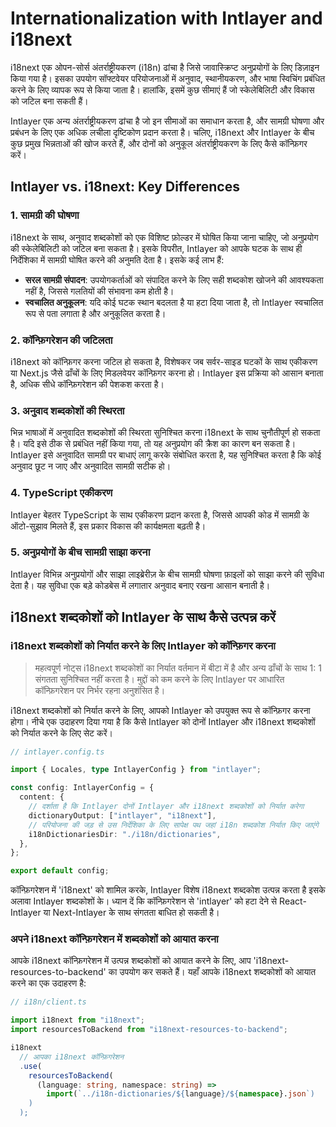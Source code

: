 # Internationalization with Intlayer and i18next

i18next एक ओपन-सोर्स अंतर्राष्ट्रीयकरण (i18n) ढांचा है जिसे जावास्क्रिप्ट अनुप्रयोगों के लिए डिज़ाइन किया गया है। इसका उपयोग सॉफ्टवेयर परियोजनाओं में अनुवाद, स्थानीयकरण, और भाषा स्विचिंग प्रबंधित करने के लिए व्यापक रूप से किया जाता है। हालांकि, इसमें कुछ सीमाएं हैं जो स्केलेबिलिटी और विकास को जटिल बना सकती हैं।

Intlayer एक अन्य अंतर्राष्ट्रीयकरण ढांचा है जो इन सीमाओं का समाधान करता है, और सामग्री घोषणा और प्रबंधन के लिए एक अधिक लचीला दृष्टिकोण प्रदान करता है। चलिए, i18next और Intlayer के बीच कुछ प्रमुख भिन्नताओं की खोज करते हैं, और दोनों को अनुकूल अंतर्राष्ट्रीयकरण के लिए कैसे कॉन्फ़िगर करें।

## Intlayer vs. i18next: Key Differences

### 1. सामग्री की घोषणा

i18next के साथ, अनुवाद शब्दकोशों को एक विशिष्ट फ़ोल्डर में घोषित किया जाना चाहिए, जो अनुप्रयोग की स्केलेबिलिटी को जटिल बना सकता है। इसके विपरीत, Intlayer को आपके घटक के साथ ही निर्देशिका में सामग्री घोषित करने की अनुमति देता है। इसके कई लाभ हैं:

- **सरल सामग्री संपादन**: उपयोगकर्ताओं को संपादित करने के लिए सही शब्दकोश खोजने की आवश्यकता नहीं है, जिससे गलतियों की संभावना कम होती है।
- **स्वचालित अनुकूलन**: यदि कोई घटक स्थान बदलता है या हटा दिया जाता है, तो Intlayer स्वचालित रूप से पता लगाता है और अनुकूलित करता है।

### 2. कॉन्फ़िगरेशन की जटिलता

i18next को कॉन्फ़िगर करना जटिल हो सकता है, विशेषकर जब सर्वर-साइड घटकों के साथ एकीकरण या Next.js जैसे ढाँचों के लिए मिडलवेयर कॉन्फ़िगर करना हो। Intlayer इस प्रक्रिया को आसान बनाता है, अधिक सीधे कॉन्फ़िगरेशन की पेशकश करता है।

### 3. अनुवाद शब्दकोशों की स्थिरता

भिन्न भाषाओं में अनुवादित शब्दकोशों की स्थिरता सुनिश्चित करना i18next के साथ चुनौतीपूर्ण हो सकता है। यदि इसे ठीक से प्रबंधित नहीं किया गया, तो यह अनुप्रयोग की क्रैश का कारण बन सकता है। Intlayer इसे अनुवादित सामग्री पर बाधाएं लागू करके संबोधित करता है, यह सुनिश्चित करता है कि कोई अनुवाद छूट न जाए और अनुवादित सामग्री सटीक हो।

### 4. TypeScript एकीकरण

Intlayer बेहतर TypeScript के साथ एकीकरण प्रदान करता है, जिससे आपकी कोड में सामग्री के ऑटो-सुझाव मिलते हैं, इस प्रकार विकास की कार्यक्षमता बढ़ती है।

### 5. अनुप्रयोगों के बीच सामग्री साझा करना

Intlayer विभिन्न अनुप्रयोगों और साझा लाइब्रेरीज़ के बीच सामग्री घोषणा फ़ाइलों को साझा करने की सुविधा देता है। यह सुविधा एक बड़े कोडबेस में लगातार अनुवाद बनाए रखना आसान बनाती है।

## i18next शब्दकोशों को Intlayer के साथ कैसे उत्पन्न करें

### i18next शब्दकोशों को निर्यात करने के लिए Intlayer को कॉन्फ़िगर करना

> महत्वपूर्ण नोट्स
> i18next शब्दकोशों का निर्यात वर्तमान में बीटा में है और अन्य ढाँचों के साथ 1: 1 संगतता सुनिश्चित नहीं करता है। मुद्दों को कम करने के लिए Intlayer पर आधारित कॉन्फ़िगरेशन पर निर्भर रहना अनुशंसित है।

i18next शब्दकोशों को निर्यात करने के लिए, आपको Intlayer को उपयुक्त रूप से कॉन्फ़िगर करना होगा। नीचे एक उदाहरण दिया गया है कि कैसे Intlayer को दोनों Intlayer और i18next शब्दकोशों को निर्यात करने के लिए सेट करें।

```typescript
// intlayer.config.ts

import { Locales, type IntlayerConfig } from "intlayer";

const config: IntlayerConfig = {
  content: {
    // दर्शाता है कि Intlayer दोनों Intlayer और i18next शब्दकोशों को निर्यात करेगा
    dictionaryOutput: ["intlayer", "i18next"],
    // परियोजना की जड़ से उस निर्देशिका के लिए सापेक्ष पथ जहां i18n शब्दकोश निर्यात किए जाएंगे
    i18nDictionariesDir: "./i18n/dictionaries",
  },
};

export default config;
```

कॉन्फ़िगरेशन में 'i18next' को शामिल करके, Intlayer विशेष i18next शब्दकोश उत्पन्न करता है इसके अलावा Intlayer शब्दकोशों के। ध्यान दें कि कॉन्फ़िगरेशन से 'intlayer' को हटा देने से React-Intlayer या Next-Intlayer के साथ संगतता बाधित हो सकती है।

### अपने i18next कॉन्फ़िगरेशन में शब्दकोशों को आयात करना

आपके i18next कॉन्फ़िगरेशन में उत्पन्न शब्दकोशों को आयात करने के लिए, आप 'i18next-resources-to-backend' का उपयोग कर सकते हैं। यहाँ आपके i18next शब्दकोशों को आयात करने का एक उदाहरण है:

```typescript
// i18n/client.ts

import i18next from "i18next";
import resourcesToBackend from "i18next-resources-to-backend";

i18next
  // आपका i18next कॉन्फ़िगरेशन
  .use(
    resourcesToBackend(
      (language: string, namespace: string) =>
        import(`../i18n-dictionaries/${language}/${namespace}.json`)
    )
  );
```
